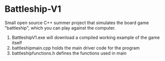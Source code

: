 # Battleship-V1
Small open source C++ summer project that simulates the board game "battleship", which you can play against the computer.

1. BattleshipV1.exe will download a compiled working example of the game itself
2. battleshipmain.cpp holds the main driver code for the program
3. battleshipfunctions.h defines the functions used in main
